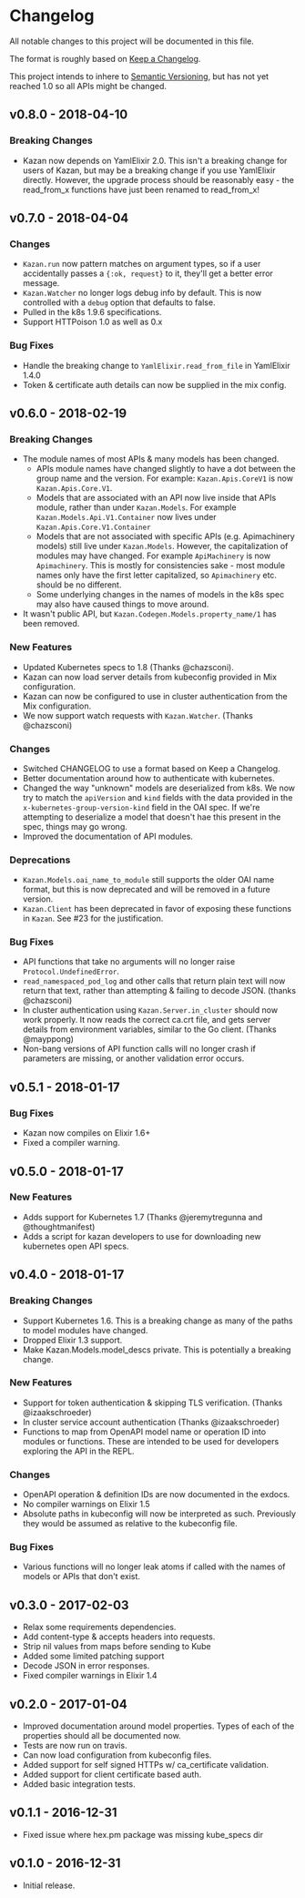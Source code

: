 # Changelog

All notable changes to this project will be documented in this file.

The format is roughly based on [Keep a
Changelog](http://keepachangelog.com/en/1.0.0/).

This project intends to inhere to [Semantic
Versioning](http://semver.org/spec/v2.0.0.html), but has not yet reached 1.0 so
all APIs might be changed.

## v0.8.0 - 2018-04-10

### Breaking Changes

- Kazan now depends on YamlElixir 2.0.  This isn't a breaking change for users
  of Kazan, but may be a breaking change if you use YamlElixir directly.
  However, the upgrade process should be reasonably easy - the read_from_x
  functions have just been renamed to read_from_x!

## v0.7.0 - 2018-04-04

### Changes

- `Kazan.run` now pattern matches on argument types, so if a user accidentally
  passes a `{:ok, request}` to it, they'll get a better error message.
- `Kazan.Watcher` no longer logs debug info by default.  This is now controlled
  with a `debug` option that defaults to false.
- Pulled in the k8s 1.9.6 specifications.
- Support HTTPoison 1.0 as well as 0.x

### Bug Fixes

- Handle the breaking change to `YamlElixir.read_from_file` in YamlElixir 1.4.0
- Token & certificate auth details can now be supplied in the mix config.

## v0.6.0 - 2018-02-19

### Breaking Changes

- The module names of most APIs & many models has been changed.
  - APIs module names have changed slightly to have a dot between the group name
    and the version. For example: `Kazan.Apis.CoreV1` is now `Kazan.Apis.Core.V1`.
  - Models that are associated with an API now live inside that APIs module,
    rather than under `Kazan.Models`.  For example `Kazan.Models.Api.V1.Container`
    now lives under `Kazan.Apis.Core.V1.Container`
  - Models that are not associated with specific APIs (e.g. Apimachinery models)
    still live under `Kazan.Models`. However, the capitalization of modules may
    have changed. For example `ApiMachinery` is now `Apimachinery`. This is
    mostly for consistencies sake - most module names only have the first letter
    capitalized, so `Apimachinery` etc. should be no different.
  - Some underlying changes in the names of models in the k8s spec may also have
    caused things to move around.
- It wasn't public API, but `Kazan.Codegen.Models.property_name/1` has been
  removed.

### New Features

- Updated Kubernetes specs to 1.8 (Thanks @chazsconi).
- Kazan can now load server details from kubeconfig provided in Mix configuration.
- Kazan can now be configured to use in cluster authentication from the Mix
  configuration.
- We now support watch requests with `Kazan.Watcher`.  (Thanks @chazsconi)

### Changes

- Switched CHANGELOG to use a format based on Keep a Changelog.
- Better documentation around how to authenticate with kubernetes.
- Changed the way "unknown" models are deserialized from k8s. We now try to
  match the `apiVersion` and `kind` fields with the data provided in the
  `x-kubernetes-group-version-kind` field in the OAI spec. If we're attempting
  to deserialize a model that doesn't hae this present in the spec, things may
  go wrong.
- Improved the documentation of API modules.

### Deprecations

- `Kazan.Models.oai_name_to_module` still supports the older OAI name format,
  but this is now deprecated and will be removed in a future version.
- `Kazan.Client` has been deprecated in favor of exposing these functions in
  `Kazan`.  See #23 for the justification.

### Bug Fixes

- API functions that take no arguments will no longer raise
  `Protocol.UndefinedError`.
- `read_namespaced_pod_log` and other calls that return plain text will now
  return that text, rather than attempting & failing to decode JSON. (thanks
  @chazsconi)
- In cluster authentication using `Kazan.Server.in_cluster` should now work
  properly.  It now reads the correct ca.crt file, and gets server details from
  environment variables, similar to the Go client.  (Thanks @mayppong)
- Non-bang versions of API function calls will no longer crash if parameters
  are missing, or another validation error occurs.

## v0.5.1 - 2018-01-17

### Bug Fixes

- Kazan now compiles on Elixir 1.6+
- Fixed a compiler warning.

## v0.5.0 - 2018-01-17

### New Features

- Adds support for Kubernetes 1.7 (Thanks @jeremytregunna and @thoughtmanifest)
- Adds a script for kazan developers to use for downloading new kubernetes open
  API specs.

## v0.4.0 - 2018-01-17

### Breaking Changes

- Support Kubernetes 1.6. This is a breaking change as many of the paths to
  model modules have changed.
- Dropped Elixir 1.3 support.
- Make Kazan.Models.model_descs private.  This is potentially a breaking change.

### New Features

- Support for token authentication & skipping TLS verification. (Thanks
  @izaakschroeder)
- In cluster service account authentication (Thanks @izaakschroeder)
- Functions to map from OpenAPI model name or operation ID into modules or
  functions. These are intended to be used for developers exploring the API in
  the REPL.

### Changes

- OpenAPI operation & definition IDs are now documented in the exdocs.
- No compiler warnings on Elixir 1.5
- Absolute paths in kubeconfig will now be interpreted as such. Previously they
  would be assumed as relative to the kubeconfig file.

### Bug Fixes

- Various functions will no longer leak atoms if called with the names of models
  or APIs that don't exist.

## v0.3.0 - 2017-02-03

- Relax some requirements dependencies.
- Add content-type & accepts headers into requests.
- Strip nil values from maps before sending to Kube
- Added some limited patching support
- Decode JSON in error responses.
- Fixed compiler warnings in Elixir 1.4

## v0.2.0 - 2017-01-04

- Improved documentation around model properties. Types of each of the
  properties should all be documented now.
- Tests are now run on travis.
- Can now load configuration from kubeconfig files.
- Added support for self signed HTTPs w/ ca_certificate validation.
- Added support for client certificate based auth.
- Added basic integration tests.

## v0.1.1 - 2016-12-31

- Fixed issue where hex.pm package was missing kube_specs dir

## v0.1.0 - 2016-12-31

- Initial release.
